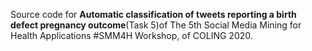 
Source code for **Automatic classification of tweets reporting a birth defect pregnancy outcome**(Task 5)of The 5th Social Media Mining for Health Applications #SMM4H Workshop, of COLING 2020.

